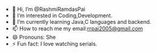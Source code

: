 - 👋 Hi, I’m @RashmiRamdasPai
- 👀 I’m interested in Coding,Development.
- 🌱 I’m currently learning Java,C languages and backend.
- 📫 How to reach me my email:rrpai2005@gmail.com
- 😄 Pronouns: She
- ⚡ Fun fact: I love watching serials.

<!---
RashmiRamdasPai/RashmiRamdasPai is a ✨ special ✨ repository because its `README.md` (this file) appears on your GitHub profile.
You can click the Preview link to take a look at your changes.
--->
